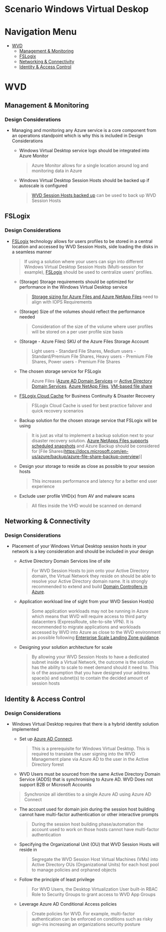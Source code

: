 # Scenario Windows Virtual Deskop

# Navigation Menu

  - [WVD](#WVD)
    - [Management &amp; Monitoring](#Management--Monitoring)
    - [FSLogix](#FSLogix)
    - [Networking &amp; Connectivity](#Networking--Connectivity)
    - [Identity &amp; Access Control](#Identity--Access-Control)
# WVD
        
## Management &amp; Monitoring
### Design Considerations
* Managing and monitoring any Azure service is a core component from an operations standpoint which is why this is included in Design Considerations
  - Windows Virtual Desktop service logs should be integrated into Azure Monitor
    > Azure Monitor allows for a single location around log and monitoring data in Azure
                                
                            
  - Windows Virtual Desktop Session Hosts should be backed up if autoscale is configured
    > [WVD Session Hosts backed up](https://github.com/Azure/RDS-Templates/tree/master/EnableBackupScript) can be used to back up WVD Session Hosts
                                
                            
## FSLogix
### Design Considerations
* [FSLogix](https://docs.microsoft.com/en-us/azure/architecture/example-scenario/wvd/windows-virtual-desktop-fslogix) technology allows for users profiles to be stored in a central location and accessed by WVD Session Hosts, side loading the disks in a seamless manner
  > If using a solution where your users can sign into different Windows Virtual Desktop Session Hosts (Multi-session for example), [FSLogix](https://docs.microsoft.com/en-us/azure/architecture/example-scenario/wvd/windows-virtual-desktop-fslogix) should be used to centralize users' profiles.
                            
  - (Storage) Storage requirements should be optimized for performance in the Windows Virtual Desktop service
    > [Storage sizing for Azure Files and Azure NetApp Files](https://docs.microsoft.com/en-us/azure/architecture/example-scenario/wvd/windows-virtual-desktop-fslogix#performance-requirements) need to align with IOPS Requirements
                                
                            
  - (Storage) Size of the volumes should reflect the performance needed
    > Consideration of the size of the volume where user profiles will be stored on a per user profile size basis
                                
                            
  - (Storage - Azure Files) SKU of the Azure Files Storage Account
    > Light users - Standard File Shares, Medium users - Standard/Premium File Shares, Heavy users - Premium File Shares, Power users - Premium File Shares
                                
                            
  - The chosen storage service for FSLogix
    > Azure Files ([Azure AD Domain Services](https://docs.microsoft.com/en-us/azure/virtual-desktop/create-profile-container-adds) or [Active Directory Domain Services](https://docs.microsoft.com/en-us/azure/virtual-desktop/create-file-share), [Azure NetApp Files](https://docs.microsoft.com/en-us/azure/virtual-desktop/create-fslogix-profile-container), [VM-based file share](https://docs.microsoft.com/en-us/azure/virtual-desktop/create-host-pools-user-profile)
                                
                            
  - [FSLogix Cloud Cache](https://docs.microsoft.com/en-us/fslogix/cloud-cache-resiliency-availability-cncpt) for Business Continuity &amp; Disaster Recovery
    > FSLogix Cloud Cache is used for best practice failover and quick recovery scenarios
                                
                            
  - Backup solution for the chosen storage service that FSLogix will be using
    > It is just as vital to implement a backup solution next to your disaster recovery solution. [Azure NetApps Files supports scheduled snapshots](https://docs.microsoft.com/en-us/azure/azure-netapp-files/azure-netapp-files-manage-snapshots) and Azure Backup should be considered for [File Shares(https://docs.microsoft.com/en-us/azure/backup/azure-file-share-backup-overview)]
                                
                            
  - Design your storage to reside as close as possible to your session hosts
    > This increases performance and latency for a better end user experience
                                
                            
  - Exclude user profile VHD(x) from AV and malware scans
    > All files inside the VHD would be scanned on demand
                                
                            
## Networking &amp; Connectivity
### Design Considerations
* Placement of your Windows Virtual Desktop session hosts in your network is a key consideration and should be included in your design
  - Active Directory Domain Services line of site
    > For WVD Session Hosts to join onto your Active Directory domain, the Virtual Network they reside on should be able to resolve your Active Directory domain name. It is strongly recommended to extend and build [Domain Controllers in Azure](https://docs.microsoft.com/en-us/azure/architecture/reference-architectures/identity/adds-extend-domain).
                                
                            
  - Application workload line of sight from your WVD Session Host(s)
    > Some application workloads may not be running in Azure which means that WVD will require access to third party datacenters (ExpressRoute, site-to-site VPN). It is recommended to migrate applications and workloads accessed by WVD into Azure as close to the WVD environment as possible following [Enterprise Scale Landing Zone guidance](https://docs.microsoft.com/en-us/azure/cloud-adoption-framework/ready/landing-zone/).
                                
                            
  - Designing your solution architecture for scale
    > By allowing your WVD Session Hosts to have a dedicated subnet inside a Virtual Network, the outcome is the solution has the ability to scale to meet demand should it need to. This is of the assumption that you have designed your address space(s) and subnet(s) to contain the decided amount of session hosts
                                
                            
## Identity &amp; Access Control
### Design Considerations
* Windows Virtual Desktop requires that there is a hybrid identity solution implemented
  - Set up  [Azure AD Connect](https://docs.microsoft.com/en-us/azure/active-directory/hybrid/whatis-azure-ad-connect).
    > This is a prerequisite for Windows Virtual Desktop. This is required to translate the user signing into the WVD Management plane via Azure AD to the user in the Active Directory forest
                                
                            
  -  WVD Users must be sourced from the same Active Directory Domain Service (ADDS) that is synchronising to Azure AD. WVD Does not support B2B or Microsoft Accounts
    > Synchronize all identities to a single Azure AD using Azure AD Connect
                                
                            
  - The account used for domain join during the session host building cannot have multi-factor authentication or other interactive prompts
    > During the session host building phase/automation the account used to work on those hosts cannot have multi-factor authentication
                                
                            
  - Specifying the Organizational Unit (OU) that WVD Session Hosts will reside in
    > Segregate the WVD Session Host Virtual Machines (VMs) into Active Directory OUs (Organizational Units) for each host pool to manage policies and orphaned objects
                                
                            
  - Follow the principle of least privilege
    > For WVD Users, the Desktop Virtualization User built-in RBAC Role to Security Groups to grant access to WVD App Groups
                                
                            
  - Leverage Azure AD Conditional Access policies
    > Create policies for WVD. For example, multi-factor authentication can be enforced on conditions such as risky sign-ins increasing an organizations security posture
                                
                            